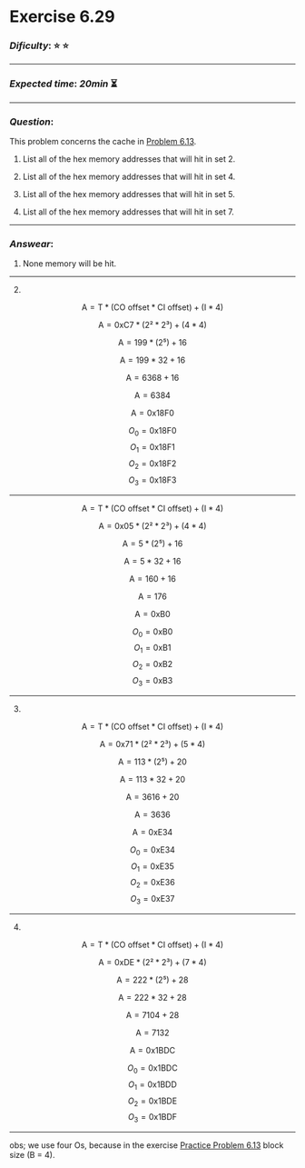 Exercise 6.29
==============

### ***Dificulty***: :star: :star:

---

### ***Expected time***: ***20min*** :hourglass_flowing_sand:

---

### ***Question***:
This problem concerns the cache in [Problem 6.13](../../Practice%20Problems/Practice%20Problem%206.13/README.md).  

1. List all of the hex memory addresses that will hit in set 2.  

2. List all of the hex memory addresses that will hit in set 4.  

3. List all of the hex memory addresses that will hit in set 5.  

4. List all of the hex memory addresses that will hit in set 7.  
---  

### ***Answear***:  
1. None memory will be hit.  

---

2. 

$$ \text{A} = \text{T} * (\text{CO offset} * \text{CI offset}) + (\text{I} * 4) $$

$$ \text{A} = \text{0xC7} * (2² * 2³) + (4 * 4) $$

$$ \text{A} = 199 * (2⁵) + 16 $$

$$ \text{A} = 199 * 32 + 16 $$

$$ \text{A} = 6368 + 16 $$

$$ \text{A} = 6384 $$

$$ \text{A} = \text{0x18F0} $$

$$ O_0 = \text{0x18F0} $$
$$ O_1 = \text{0x18F1} $$
$$ O_2 = \text{0x18F2} $$
$$ O_3 = \text{0x18F3} $$

---

$$ \text{A} = \text{T} * (\text{CO offset} * \text{CI offset}) + (\text{I} * 4) $$

$$ \text{A} = \text{0x05} * (2² * 2³) + (4 * 4) $$

$$ \text{A} = 5 * (2⁵) + 16 $$

$$ \text{A} = 5 * 32 + 16 $$

$$ \text{A} = 160 + 16 $$

$$ \text{A} = 176 $$

$$ \text{A} = \text{0xB0} $$

$$ O_0 = \text{0xB0} $$
$$ O_1 = \text{0xB1} $$
$$ O_2 = \text{0xB2} $$
$$ O_3 = \text{0xB3} $$

---  

3. 

$$ \text{A} = \text{T} * (\text{CO offset} * \text{CI offset}) + (\text{I} * 4) $$

$$ \text{A} = \text{0x71} * (2² * 2³) + (5 * 4) $$

$$ \text{A} = 113 * (2⁵) + 20 $$

$$ \text{A} = 113 * 32 + 20 $$

$$ \text{A} = 3616 + 20 $$

$$ \text{A} = 3636 $$

$$ \text{A} = \text{0xE34} $$

$$ O_0 = \text{0xE34} $$
$$ O_1 = \text{0xE35} $$
$$ O_2 = \text{0xE36} $$
$$ O_3 = \text{0xE37} $$

---  

4. 

$$ \text{A} = \text{T} * (\text{CO offset} * \text{CI offset}) + (\text{I} * 4) $$

$$ \text{A} = \text{0xDE} * (2² * 2³) + (7 * 4) $$

$$ \text{A} = 222 * (2⁵) + 28 $$

$$ \text{A} = 222 * 32 + 28 $$

$$ \text{A} = 7104 + 28 $$

$$ \text{A} = 7132 $$

$$ \text{A} = \text{0x1BDC} $$

$$ O_0 = \text{0x1BDC} $$
$$ O_1 = \text{0x1BDD} $$
$$ O_2 = \text{0x1BDE} $$
$$ O_3 = \text{0x1BDF} $$

---

obs; we use four Os, because in the exercise [Practice Problem 6.13](../../Practice%20Problems/Practice%20Problem%206.13/README.md) block size (B = 4).